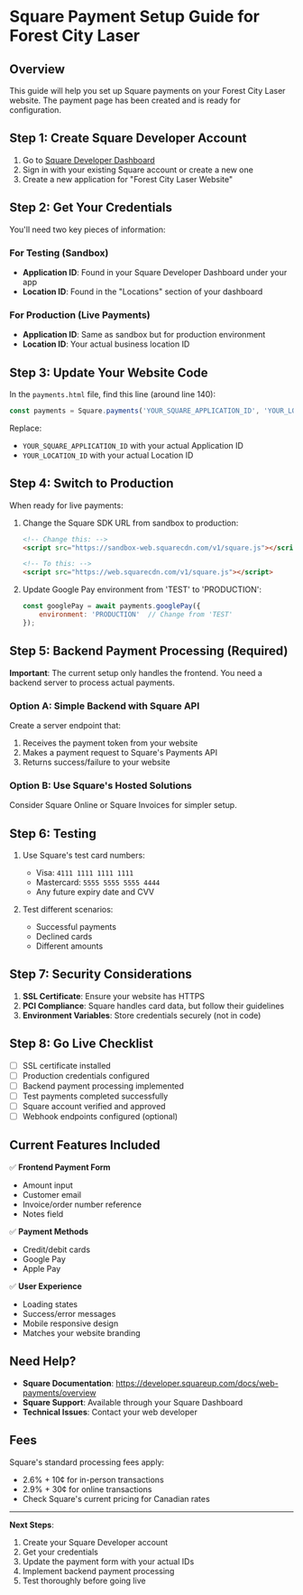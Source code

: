 # Square Payment Setup Guide for Forest City Laser

## Overview
This guide will help you set up Square payments on your Forest City Laser website. The payment page has been created and is ready for configuration.

## Step 1: Create Square Developer Account

1. Go to [Square Developer Dashboard](https://developer.squareup.com/)
2. Sign in with your existing Square account or create a new one
3. Create a new application for "Forest City Laser Website"

## Step 2: Get Your Credentials

You'll need two key pieces of information:

### For Testing (Sandbox)
- **Application ID**: Found in your Square Developer Dashboard under your app
- **Location ID**: Found in the "Locations" section of your dashboard

### For Production (Live Payments)
- **Application ID**: Same as sandbox but for production environment
- **Location ID**: Your actual business location ID

## Step 3: Update Your Website Code

In the `payments.html` file, find this line (around line 140):
```javascript
const payments = Square.payments('YOUR_SQUARE_APPLICATION_ID', 'YOUR_LOCATION_ID');
```

Replace:
- `YOUR_SQUARE_APPLICATION_ID` with your actual Application ID
- `YOUR_LOCATION_ID` with your actual Location ID

## Step 4: Switch to Production

When ready for live payments:

1. Change the Square SDK URL from sandbox to production:
   ```html
   <!-- Change this: -->
   <script src="https://sandbox-web.squarecdn.com/v1/square.js"></script>
   
   <!-- To this: -->
   <script src="https://web.squarecdn.com/v1/square.js"></script>
   ```

2. Update Google Pay environment from 'TEST' to 'PRODUCTION':
   ```javascript
   const googlePay = await payments.googlePay({
       environment: 'PRODUCTION'  // Change from 'TEST'
   });
   ```

## Step 5: Backend Payment Processing (Required)

**Important**: The current setup only handles the frontend. You need a backend server to process actual payments.

### Option A: Simple Backend with Square API
Create a server endpoint that:
1. Receives the payment token from your website
2. Makes a payment request to Square's Payments API
3. Returns success/failure to your website

### Option B: Use Square's Hosted Solutions
Consider Square Online or Square Invoices for simpler setup.

## Step 6: Testing

1. Use Square's test card numbers:
   - Visa: `4111 1111 1111 1111`
   - Mastercard: `5555 5555 5555 4444`
   - Any future expiry date and CVV

2. Test different scenarios:
   - Successful payments
   - Declined cards
   - Different amounts

## Step 7: Security Considerations

1. **SSL Certificate**: Ensure your website has HTTPS
2. **PCI Compliance**: Square handles card data, but follow their guidelines
3. **Environment Variables**: Store credentials securely (not in code)

## Step 8: Go Live Checklist

- [ ] SSL certificate installed
- [ ] Production credentials configured
- [ ] Backend payment processing implemented
- [ ] Test payments completed successfully
- [ ] Square account verified and approved
- [ ] Webhook endpoints configured (optional)

## Current Features Included

✅ **Frontend Payment Form**
- Amount input
- Customer email
- Invoice/order number reference
- Notes field

✅ **Payment Methods**
- Credit/debit cards
- Google Pay
- Apple Pay

✅ **User Experience**
- Loading states
- Success/error messages
- Mobile responsive design
- Matches your website branding

## Need Help?

- **Square Documentation**: https://developer.squareup.com/docs/web-payments/overview
- **Square Support**: Available through your Square Dashboard
- **Technical Issues**: Contact your web developer

## Fees

Square's standard processing fees apply:
- 2.6% + 10¢ for in-person transactions
- 2.9% + 30¢ for online transactions
- Check Square's current pricing for Canadian rates

---

**Next Steps**: 
1. Create your Square Developer account
2. Get your credentials
3. Update the payment form with your actual IDs
4. Implement backend payment processing
5. Test thoroughly before going live 